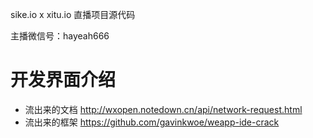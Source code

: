 
sike.io x xitu.io 直播项目源代码

主播微信号：hayeah666

# 开发界面介绍

+ 流出来的文档 http://wxopen.notedown.cn/api/network-request.html
+ 流出来的框架 https://github.com/gavinkwoe/weapp-ide-crack
